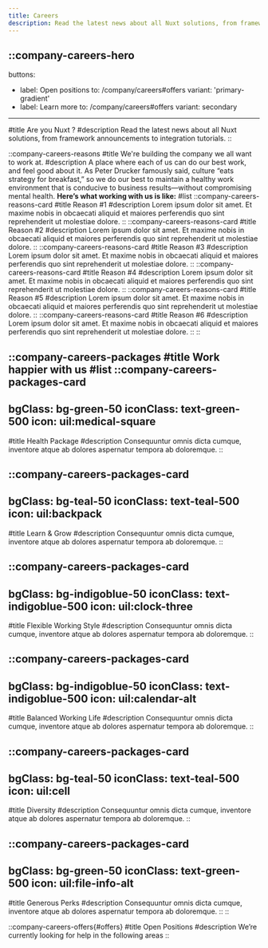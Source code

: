```yaml
---
title: Careers
description: Read the latest news about all Nuxt solutions, from framework announcements to integration tutorials.
---
```


::company-careers-hero
---
buttons:
  - label: Open positions
    to: /company/careers#offers
    variant: 'primary-gradient'
  - label: Learn more
    to: /company/careers#offers
    variant: secondary
---
#title
Are you Nuxt ?
#description
Read the latest news about all Nuxt solutions, from framework announcements to integration tutorials.
::

::company-careers-reasons
#title
We're building the company we all want to work at.
#description
A place where each of us can do our best work, and feel good about it. As Peter Drucker famously said, culture “eats strategy for breakfast,” so we do our best to maintain a healthy work environment that is conducive to business results—without compromising mental health. **Here’s what working with us is like:**
#list
  ::company-careers-reasons-card
  #title
  Reason #1
  #description
  Lorem ipsum dolor sit amet. Et maxime nobis in obcaecati aliquid et maiores perferendis quo sint reprehenderit ut molestiae dolore.
  ::
  ::company-careers-reasons-card
  #title
  Reason #2
  #description
  Lorem ipsum dolor sit amet. Et maxime nobis in obcaecati aliquid et maiores perferendis quo sint reprehenderit ut molestiae dolore.
  ::
  ::company-careers-reasons-card
  #title
  Reason #3
  #description
  Lorem ipsum dolor sit amet. Et maxime nobis in obcaecati aliquid et maiores perferendis quo sint reprehenderit ut molestiae dolore.
  ::
  ::company-careers-reasons-card
  #title
  Reason #4
  #description
  Lorem ipsum dolor sit amet. Et maxime nobis in obcaecati aliquid et maiores perferendis quo sint reprehenderit ut molestiae dolore.
  ::
  ::company-careers-reasons-card
  #title
  Reason #5
  #description
  Lorem ipsum dolor sit amet. Et maxime nobis in obcaecati aliquid et maiores perferendis quo sint reprehenderit ut molestiae dolore.
  ::
  ::company-careers-reasons-card
  #title
  Reason #6
  #description
  Lorem ipsum dolor sit amet. Et maxime nobis in obcaecati aliquid et maiores perferendis quo sint reprehenderit ut molestiae dolore.
  ::
::

::company-careers-packages
#title
Work happier with us
#list
  ::company-careers-packages-card
  ---
  bgClass: bg-green-50
  iconClass: text-green-500
  icon: uil:medical-square
  ---
  #title
  Health Package
  #description
  Consequuntur omnis dicta cumque, inventore atque ab dolores aspernatur tempora ab doloremque.
  ::

  ::company-careers-packages-card
  ---
  bgClass: bg-teal-50
  iconClass: text-teal-500
  icon: uil:backpack
  ---
  #title
  Learn & Grow
  #description
  Consequuntur omnis dicta cumque, inventore atque ab dolores aspernatur tempora ab doloremque.
  ::

  ::company-careers-packages-card
  ---
  bgClass: bg-indigoblue-50
  iconClass: text-indigoblue-500
  icon: uil:clock-three
  ---
  #title
  Flexible Working Style
  #description
  Consequuntur omnis dicta cumque, inventore atque ab dolores aspernatur tempora ab doloremque.
  ::

  ::company-careers-packages-card
  ---
  bgClass: bg-indigoblue-50
  iconClass: text-indigoblue-500
  icon: uil:calendar-alt
  ---
  #title
  Balanced Working Life
  #description
  Consequuntur omnis dicta cumque, inventore atque ab dolores aspernatur tempora ab doloremque.
  ::

  ::company-careers-packages-card
  ---
  bgClass: bg-teal-50
  iconClass: text-teal-500
  icon: uil:cell
  ---
  #title
  Diversity
  #description
  Consequuntur omnis dicta cumque, inventore atque ab dolores aspernatur tempora ab doloremque.
  ::

  ::company-careers-packages-card
  ---
  bgClass: bg-green-50
  iconClass: text-green-500
  icon: uil:file-info-alt
  ---
  #title
  Generous Perks
  #description
  Consequuntur omnis dicta cumque, inventore atque ab dolores aspernatur tempora ab doloremque.
  ::
::

::company-careers-offers{#offers}
#title
Open Positions
#description
We’re currently looking for help in the following areas
::
